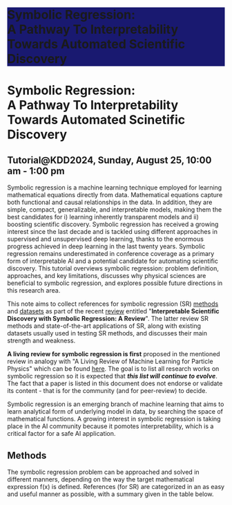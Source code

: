 <div style="background-color: midnightblue;">
  <h1>Symbolic Regression:<br> A Pathway To Interpretability Towards Automated Scientific Discovery</h1>
</div>

# Symbolic Regression:<br> A Pathway To Interpretability Towards Automated Scinetific Discovery
## Tutorial@KDD2024, Sunday, August 25, 10:00 am - 1:00 pm

  Symbolic regression is a machine learning technique employed for learning mathematical equations directly from data. Mathematical equations capture both functional and causal relationships in the data. In addition, they are simple, compact, generalizable, and interpretable models, making them the best candidates for i) learning inherently transparent models and ii) boosting scientific discovery. Symbolic regression has received a growing interest since the last decade and is tackled using different approaches in supervised and unsupervised deep learning, thanks to the enormous progress achieved in deep learning in the last twenty years. 
  Symbolic regression remains underestimated in conference coverage as a primary form of interpretable AI and a potential candidate for automating scientific discovery. This tutorial overviews symbolic regression: problem definition, approaches, and key limitations, discusses why physical sciences are beneficial to symbolic regression, and explores possible future directions in this research area.

  
This note aims to collect references for symbolic regression (SR) [methods](#methods) and [datasets](#datasets) as part of the recent [review](https://arxiv.org/abs/2211.10873) entitled "**Interpretable Scientific Discovery with Symbolic Regression: A Review**". The latter review SR methods and state-of-the-art applications of SR, along with existing datasets usually used in testing SR methods, and discusses their main strength and weakness.

<!-- [<img src="https://s18955.pcdn.co/wp-content/uploads/2018/02/github.png" width="25"/>](https://github.com/user/repository/subscription) -->

**A living review for symbolic regression is first** proposed in the mentioned review in analogy with "A Living Review of Machine Learning for Particle Physics" which can be found [here](https://iml-wg.github.io/HEPML-LivingReview/). The goal is to list all research works on symbolic regression so it is expected that ***this list will continue to evolve***. The fact that a paper is listed in this document does not endorse or validate its content - that is for the community (and for peer-review) to decide.

Symbolic regression is an emerging branch of machine learning that aims to learn analytical form of underlying model in data, by searching the space of mathematical functions. A growing interest in symbolic regression is taking place in the AI community because it pomotes interpretability, which is a critical factor for a safe AI application.

## Methods 
The symbolic regression problem can be approached and solved in different manners, depending on the way the target mathematical expression f(x) is defined. References (for SR) are categorized in an as easy and useful manner as possible, with a summary given in the table below. 

